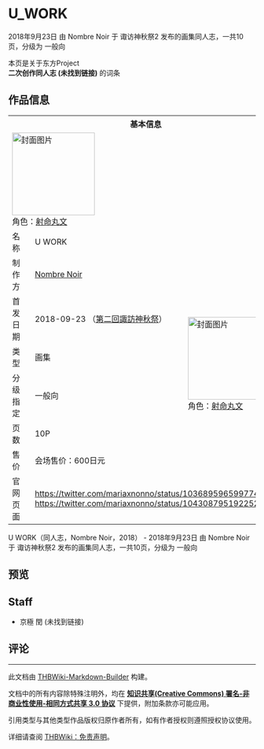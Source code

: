 # U_WORK

<!-- source html: G:\repos\THBWiki-Markdown-Builder\THBWikiMarkdown\Temp\main\f\f8\ns0%3AU_WORK.html -->

2018年9月23日 由 Nombre Noir 于 诹访神秋祭2 发布的画集同人志，一共10页，分级为 一般向

本页是关于东方Project  
 **二次创作同人志 (未找到链接)** 的词条
## 作品信息

<table><tbody><tr><th colspan="3">基本信息</th></tr><tr><td class="cover-artwork-mobile" colspan="2"><a href="./文件-U_WORK封面.jpg.md" class="image" title="封面图片"><img alt="封面图片" src="https://upload.thwiki.cc/thumb/1/1a/U_WORK%E5%B0%81%E9%9D%A2.jpg/168px-U_WORK%E5%B0%81%E9%9D%A2.jpg" decoding="async" loading="lazy" width="168" height="168" srcset="https://upload.thwiki.cc/thumb/1/1a/U_WORK%E5%B0%81%E9%9D%A2.jpg/252px-U_WORK%E5%B0%81%E9%9D%A2.jpg 1.5x, https://upload.thwiki.cc/thumb/1/1a/U_WORK%E5%B0%81%E9%9D%A2.jpg/336px-U_WORK%E5%B0%81%E9%9D%A2.jpg 2x" data-file-width="4096" data-file-height="4096"></a><div class="cover-char">角色：<a href="./射命丸文.md" title="射命丸文">射命丸文</a></div></td>
</tr><tr><td class="label">名称</td><td colspan="2"> U WORK </td></tr><tr><td class="label">制作方</td><td><a href="./Nombre_Noir.md" title="Nombre Noir">Nombre Noir</a></td><td class="cover-artwork" rowspan="6" style="min-width:168px;"><a href="./文件-U_WORK封面.jpg.md" class="image" title="封面图片"><img alt="封面图片" src="https://upload.thwiki.cc/thumb/1/1a/U_WORK%E5%B0%81%E9%9D%A2.jpg/168px-U_WORK%E5%B0%81%E9%9D%A2.jpg" decoding="async" loading="lazy" width="168" height="168" srcset="https://upload.thwiki.cc/thumb/1/1a/U_WORK%E5%B0%81%E9%9D%A2.jpg/252px-U_WORK%E5%B0%81%E9%9D%A2.jpg 1.5x, https://upload.thwiki.cc/thumb/1/1a/U_WORK%E5%B0%81%E9%9D%A2.jpg/336px-U_WORK%E5%B0%81%E9%9D%A2.jpg 2x" data-file-width="4096" data-file-height="4096"></a><div class="cover-char">角色：<a href="./射命丸文.md" title="射命丸文">射命丸文</a></div></td>
</tr><tr><td class="label">首发日期</td><td>2018-09-23&#160;（<a href="/展会作品列表?e=%E8%AF%B9%E8%AE%BF%E7%A5%9E%E7%A7%8B%E7%A5%AD%232">第二回諏訪神秋祭</a>）</td></tr><tr><td class="label">类型</td><td>画集</td></tr><tr><td class="label">分级指定</td><td>一般向</td></tr><tr><td class="label">页数</td><td>10P</td></tr><tr><td class="label">售价</td><td>会场售价：600日元</td></tr>
<tr><td class="label">官网页面</td><td colspan="2"><a rel="nofollow" class="external free" href="https://twitter.com/mariaxnonno/status/1036895965997748225">https://twitter.com/mariaxnonno/status/1036895965997748225</a><br><a rel="nofollow" class="external free" href="https://twitter.com/mariaxnonno/status/1043087951922524160">https://twitter.com/mariaxnonno/status/1043087951922524160</a></td></tr></tbody></table>

U WORK（同人志，Nombre Noir，2018） - 2018年9月23日 由 Nombre Noir 于 诹访神秋祭2 发布的画集同人志，一共10页，分级为 一般向
## 预览
## Staff
- 京極 閏 (未找到链接)

## 评论




---

此文档由 [THBWiki-Markdown-Builder](https://github.com/Delsin-Yu/THBWiki-Markdown-Builder) 构建。

文档中的所有内容除特殊注明外，均在 [**知识共享(Creative Commons) 署名-非商业性使用-相同方式共享 3.0 协议**](https://creativecommons.org/licenses/by-sa/3.0/deed.zh-hans) 下提供，附加条款亦可能应用。

引用类型与其他类型作品版权归原作者所有，如有作者授权则遵照授权协议使用。

详细请查阅 [THBWiki：免责声明](https://thbwiki.cc/THBWiki:%E5%85%8D%E8%B4%A3%E5%A3%B0%E6%98%8E)。

